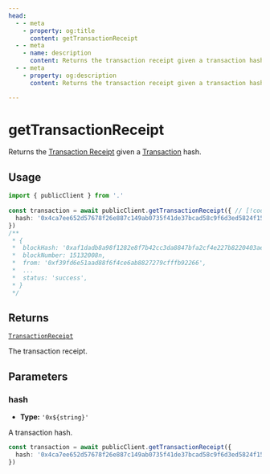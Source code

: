 ```yaml
---
head:
  - - meta
    - property: og:title
      content: getTransactionReceipt
  - - meta
    - name: description
      content: Returns the transaction receipt given a transaction hash.
  - - meta
    - property: og:description
      content: Returns the transaction receipt given a transaction hash.

---
```


# getTransactionReceipt

Returns the [Transaction Receipt](/docs/glossary/terms#transaction-receipt) given a [Transaction](/docs/glossary/terms#transaction) hash.

## Usage

```ts
import { publicClient } from '.'
 
const transaction = await publicClient.getTransactionReceipt({ // [!code focus:99]
  hash: '0x4ca7ee652d57678f26e887c149ab0735f41de37bcad58c9f6d3ed5824f15b74d'
})
/**
 * {
 *  blockHash: '0xaf1dadb8a98f1282e8f7b42cc3da8847bfa2cf4e227b8220403ae642e1173088',
 *  blockNumber: 15132008n,
 *  from: '0xf39fd6e51aad88f6f4ce6ab8827279cfffb92266',
 *  ...
 *  status: 'success',
 * }
 */
```

## Returns

[`TransactionReceipt`](/docs/glossary/types#transaction-receipt)

The transaction receipt.

## Parameters

### hash

- **Type:** `'0x${string}'`

A transaction hash.

```ts
const transaction = await publicClient.getTransactionReceipt({
  hash: '0x4ca7ee652d57678f26e887c149ab0735f41de37bcad58c9f6d3ed5824f15b74d' // [!code focus]
})
```
